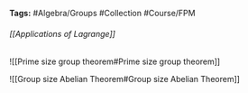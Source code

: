**Tags:**  #Algebra/Groups #Collection #Course/FPM  
###### [[Applications of Lagrange]]

![[Prime size group theorem#Prime size group theorem]]

![[Group size Abelian Theorem#Group size Abelian Theorem]]